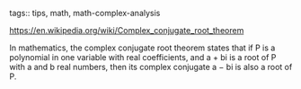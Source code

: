 tags:: tips, math, math-complex-analysis

https://en.wikipedia.org/wiki/Complex_conjugate_root_theorem

In mathematics, the complex conjugate root theorem states that if P is a polynomial in one variable with real coefficients, and a + bi is a root of P with a and b real numbers, then its complex conjugate a − bi is also a root of P.
